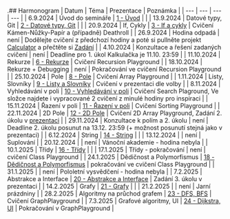 .## Harmonogram
| Datum | Téma | Prezentace | Poznámka |
| --- | --- | --- | --- |
| 6.9.2024 | Úvod do semináře | [1 - Úvod](https://github.com/Yeenya/Gymvod/blob/main/2024-2025/Septimy/Septimy%201.%20-%206.9.2024.pdf) |  |
| 13.9.2024 | Datové typy, Git | [2 - Datové typy, Git](https://github.com/Yeenya/Gymvod/blob/main/2024-2025/Septimy/Septimy%202.%20-%2013.9.2024.pdf) |  |
| 20.9.2024 | If, Cykly | [3 - If a cykly](https://github.com/Yeenya/Gymvod/blob/main/2024-2025/Septimy/3.%20-%2020.9.2024/Septimy%203.%20-%2020.9.2024.pdf) | Cvičení Kámen-Nůžky-Papír a (případně) Deathroll |
| 26.9.2024 | Hodina odpadá | není | Dodělejte cvičení z předchozí hodiny a poté si pullněte projekt [Calculator](https://github.com/Yeenya/Gymvod/tree/main/2024-2025/Septimy/4.%20-%2027.9.2024/Calculator) a přečtěte si [Zadání](https://github.com/Yeenya/Gymvod/blob/main/2024-2025/Septimy/4.%20-%2027.9.2024/Zad%C3%A1n%C3%AD%201.%20%C3%BAkolu.pdf) |
| 4.10.2024 | Konzultace a řešení zadaných cvičení | není | Deadline pro 1. úkol Kalkulačka je 11.10. 23:59 |
| 11.10.2024 | Rekurze | [6 - Rekurze](https://github.com/Yeenya/Gymvod/blob/main/2024-2025/Septimy/6%20-%2011.10.2024/Septimy%206.%20-%2011.10.2024.pdf) | Cvičení Recursion Playground |
| 18.10.2024 | Rekurze + Debugging | není | Pokračování ve cvičení Recursion Playground |
| 25.10.2024 | Pole | [8 - Pole](https://github.com/Yeenya/Gymvod/blob/main/2024-2025/Septimy/8.%20-%2025.10.2024/Septimy%208.%20-%2025.10.2024.pdf) | Cvičení Array Playground |
| 1.11.2024 | Listy, Slovníky | [9 - Listy a Slovníky](https://github.com/Yeenya/Gymvod/blob/main/2024-2025/Septimy/Septimy%209.%20-%201.11.2024.pdf) | Cvičení v prezentaci dle volby |
| 8.11.2024 | Vyhledávání v poli | [10 - Vyhledávání v poli](https://github.com/Yeenya/Gymvod/blob/main/2024-2025/Septimy/10%20-%208.11.2024/Septimy%2010.%20-%208.11.2024.pdf) | Cvičení Search Plaground, Ve složce najdete i vypracované 2 cvičení z minulé hodiny pro inspiraci |
| 15.11.2024 | Řazení v poli | [11 - Řazení v poli](https://github.com/Yeenya/Gymvod/blob/main/2024-2025/Septimy/11%20-%2015.11.2024/Septimy%2011.%20-%2015.11.2024.pdf) | Cvičení Sorting Playground |
| 22.11.2024 | 2D Pole | [12 - 2D Pole](https://github.com/Yeenya/Gymvod/blob/main/2024-2025/Septimy/12%20-%2022.11.2024/Septimy%2012.%20-%2022.11.2024.pdf) | Cvičení 2D Array Playground, Zadání 2. úkolu v [prezentaci](https://github.com/Yeenya/Gymvod/blob/main/2024-2025/Septimy/12%20-%2022.11.2024/Septimy%2012.%20-%2022.11.2024.pdf) |
| 29.11.2024 | Konzultace k polím a 2. úkolu | není | Deadline 2. úkolu posunut na 13.12. 23:59 (+ možnost posunutí stejná jako v prezentaci) |
| 6.12.2024 | String | [14 - String](https://github.com/Yeenya/Gymvod/blob/main/2024-2025/Septimy/Septimy%2014.%20-%206.12.2024.pdf) |  |
| 13.12.2024 |  | není | Suplování |
| 20.12.2024 |  | není | Vánoční akademie - hodina nebyla |
| 10.1.2025 | Třídy | [16 - Třídy](https://github.com/Yeenya/Gymvod/blob/main/2024-2025/Septimy/Septimy%2016.%20-%2010.1.2025.pdf) |  |
| 17.1.2025 | Třídy - pokračování | není | cvičení Class Playground |
| 24.1.2025 | Dědičnost a Polymorfismus | [18 - Dědičnost a Polymorfismus](https://github.com/Yeenya/Gymvod/blob/main/2024-2025/Septimy/Septimy%2018.%20-%2024.1.2025.pdf) | pokračování ve cvičení Class Playground |
| 31.1.2025 |  | není | Pololetní vysvědčení - hodina nebyla |
| 7.2.2025 | Abstrakce a Interface | [20 - Abstrakce a Interface](https://github.com/Yeenya/Gymvod/blob/main/2024-2025/Septimy/Septimy%2020.%20-%207.2.2025.pdf) | Zadání 3. úkolu v prezentaci |
| 14.2.2025 | Grafy | [21 - Grafy](https://github.com/Yeenya/Gymvod/blob/main/2024-2025/Septimy/Septimy%2021.%20-%2014.2.2025.pdf) |  |
| 21.2.2025 |  | není | Jarní prázdniny |
| 28.2.2025 | Algoritmy na průchod grafem | [23 - DFS, BFS](https://github.com/Yeenya/Gymvod/blob/main/2024-2025/Septimy/23%20-%2028.2.2025/Septimy%2023.%20-%2028.2.2025.pdf) | Cvičení GraphPlayground |
| 7.3.2025 | Grafové algoritmy, UI | [24 - Dijkstra, UI](https://github.com/Yeenya/Gymvod/blob/main/2024-2025/Septimy/Septimy%2024.%20-%207.3.2025.pdf) | Pokračování v GraphPlayground |
